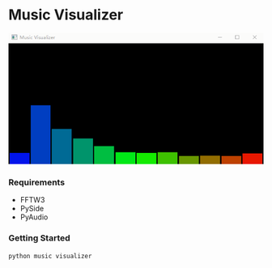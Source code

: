 Music Visualizer
================

![](preview.gif)

### Requirements
+ FFTW3
+ PySide
+ PyAudio

### Getting Started
```
python music visualizer
```
